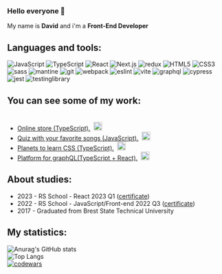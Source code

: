### Hello everyone 👋

My name is **David** and i'm a **Front-End Developer**

## Languages ​​and tools:

![JavaScript](https://img.shields.io/badge/JavaScript-585858?style=for-the-badge&logo=javascript)
![TypeScript](https://img.shields.io/badge/TypeScript-585858?style=for-the-badge&logo=typescript)
![React](https://img.shields.io/badge/React-585858?style=for-the-badge&logo=react)
![Next.js](https://img.shields.io/badge/Next.js-585858?style=for-the-badge&logo=next.js)
![redux](https://img.shields.io/badge/redux-585858?style=for-the-badge&logo=redux)
![HTML5](https://img.shields.io/badge/HTML5-585858?style=for-the-badge&logo=HTML5)
![CSS3](https://img.shields.io/badge/CSS3-585858?style=for-the-badge&logo=CSS3)
![sass](https://img.shields.io/badge/sass-585858?style=for-the-badge&logo=sass)
![mantine](https://img.shields.io/badge/mantine-585858?style=for-the-badge)
![git](https://img.shields.io/badge/git-585858?style=for-the-badge&logo=git)
![webpack](https://img.shields.io/badge/webpack-585858?style=for-the-badge&logo=webpack)
![eslint](https://img.shields.io/badge/eslint-585858?style=for-the-badge&logo=eslint)
![vite](https://img.shields.io/badge/vite-585858?style=for-the-badge&logo=vite)
![graphql](https://img.shields.io/badge/graphql-585858?style=for-the-badge&logo=graphql)
![cypress](https://img.shields.io/badge/cypress-585858?style=for-the-badge&logo=cypress)
![jest](https://img.shields.io/badge/jest-585858?style=for-the-badge&logo=jest)
![testinglibrary](https://img.shields.io/badge/testing&nbsp;library-585858?style=for-the-badge&logo=testinglibrary)

## You can see some of my work:

- [Online store (TypeScript).](https://jazzy-phoenix-a495e1.netlify.app/)&nbsp;&nbsp;<img src="https://github.com/davidpinkevich/davidpinkevich/assets/112433039/f96559c0-4ec3-4601-a7b3-0f02b54f8f26" style="width: 20px; height: 20px; padding-top: 20px">
- [Quiz with your favorite songs (JavaScript).](https://iridescent-sfogliatella-56a5c4.netlify.app/)&nbsp;&nbsp;<img src="https://github.com/davidpinkevich/davidpinkevich/assets/112433039/eaf629b3-86b2-454b-8e1d-3d254a7195e9" style="width: 20px; height: 20px;">
- [Planets to learn CSS (TypeScript).](https://flourishing-tarsier-2b37b9.netlify.app/)&nbsp;&nbsp;<img src="https://github.com/davidpinkevich/davidpinkevich/assets/112433039/05acd2e4-494a-4d11-b1c1-564481010b9a" style="width: 20px; height: 20px;">
- [Platform for graphQL(TypeScript + React).](https://merry-figolla-133137.netlify.app/)&nbsp;&nbsp;<img src="https://github.com/davidpinkevich/davidpinkevich/assets/112433039/ea35e52e-1fb0-4985-b339-8167d92c1ba6" style="width: 20px; height: 20px;">

## About studies:
* 2023 - RS School - React 2023 Q1 ([certificate](https://app.rs.school/certificate/c87kwi9i))
* 2022 - RS School - JavaScript/Front-end 2022 Q3 ([certificate](https://app.rs.school/certificate/kp75d1ht))
* 2017 - Graduated from Brest State Technical University

## My statistics:
![Anurag's GitHub stats](https://github-readme-stats.vercel.app/api?username=davidpinkevich&show_icons=true&theme=gruvbox&card_width=450&border_radius=5)  
![Top Langs](https://github-readme-stats.vercel.app/api/top-langs/?username=davidpinkevich&layout=compact&theme=gruvbox&card_width=450&border_radius=5)  
[![codewars](https://www.codewars.com/users/davidpinkevich/badges/large)](https://www.codewars.com/users/davidpinkevich)

